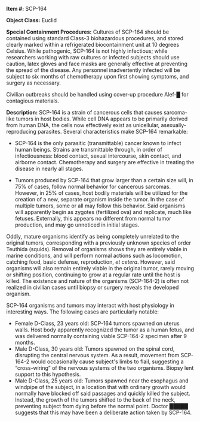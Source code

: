 **Item #:** SCP-164

**Object Class:** Euclid

**Special Containment Procedures:** Cultures of SCP-164 should be contained using standard Class-3 biohazardous procedures, and stored clearly marked within a refrigerated biocontainment unit at 10 degrees Celsius. While pathogenic, SCP-164 is not highly infectious; while researchers working with raw cultures or infected subjects should use caution, latex gloves and face masks are generally effective at preventing the spread of the disease. Any personnel inadvertently infected will be subject to six months of chemotherapy upon first showing symptoms, and surgery as necessary.

Civilian outbreaks should be handled using cover-up procedure Alef-█ for contagious materials.

**Description:** SCP-164 is a strain of cancerous cells that causes sarcoma-like tumors in host bodies. While cell DNA appears to be primarily derived from human DNA, the cells now effectively exist as unicellular, asexually-reproducing parasites. Several characteristics make SCP-164 remarkable:

*   SCP-164 is the only parasitic (transmittable) cancer known to infect human beings. Strains are transmittable through, in order of infectiousness: blood contact, sexual intercourse, skin contact, and airborne contact. Chemotherapy and surgery are effective in treating the disease in nearly all stages.

*   Tumors produced by SCP-164 that grow larger than a certain size will, in 75% of cases, follow normal behavior for cancerous sarcomas. However, in 25% of cases, host bodily materials will be utilized for the creation of a new, separate organism inside the tumor. In the case of multiple tumors, some or all may follow this behavior. Said organisms will apparently begin as zygotes (fertilized ova) and replicate, much like fetuses. Externally, this appears no different from normal tumor production, and may go unnoticed in initial stages.

Oddly, mature organisms identify as being completely unrelated to the original tumors, corresponding with a previously unknown species of order Teuthida (squids). Removal of organisms shows they are entirely viable in marine conditions, and will perform normal actions such as locomotion, catching food, basic defense, reproduction, _et cetera_. However, said organisms will also remain entirely viable in the original tumor, rarely moving or shifting position, continuing to grow at a regular rate until the host is killed. The existence and nature of the organisms (SCP-164-2) is often not realized in civilian cases until biopsy or surgery reveals the developed organism.

SCP-164 organisms and tumors may interact with host physiology in interesting ways. The following cases are particularly notable:

*   Female D-Class, 23 years old: SCP-164 tumors spawned on uterus walls. Host body apparently recognized the tumor as a human fetus, and was delivered normally containing viable SCP-164-2 specimen after 9 months.
*   Male D-Class, 30 years old: Tumors spawned on the spinal cord, disrupting the central nervous system. As a result, movement from SCP-164-2 would occasionally cause subject's limbs to flail, suggesting a “cross-wiring” of the nervous systems of the two organisms. Biopsy lent support to this hypothesis.
*   Male D-Class, 25 years old: Tumors spawned near the esophagus and windpipe of the subject, in a location that with ordinary growth would normally have blocked off said passages and quickly killed the subject. Instead, the growth of the tumors shifted to the back of the neck, preventing subject from dying before the normal point. Doctor █████ suggests that this may have been a deliberate action taken by SCP-164.